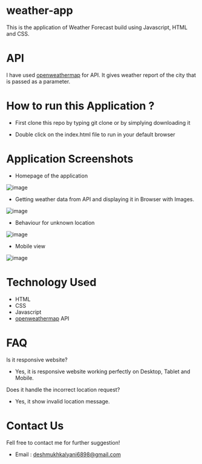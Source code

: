 # weather-app
This is the application of Weather Forecast build using Javascript, HTML and CSS.

# API
I have used [openweathermap](https://openweathermap.org/) for API. It gives weather report of the city that is passed as a parameter.

# How to run this Application ?
- First clone this repo by typing git clone or by simplying downloading it

- Double click on the index.html file to run in your default browser

# Application Screenshots

- Homepage of the application

![image](https://github.com/hgarade/weather-app/assets/95241459/f62eb91c-4c99-41c8-aa3c-ec2abfc4eda9)

- Getting weather data from API and displaying it in Browser with Images.

![image](https://github.com/hgarade/weather-app/assets/95241459/7311ca9f-af00-4c03-9dbb-e95c4ae0e0a9)

- Behaviour for unknown location

![image](https://github.com/hgarade/weather-app/assets/95241459/a6afda76-c3c3-46ac-a62b-4dc83b37b179)

- Mobile view

![image](https://github.com/hgarade/weather-app/assets/95241459/5769740f-256d-4599-9f84-7dba62b08aab)


# Technology Used
- HTML
- CSS
- Javascript
- [openweathermap](https://openweathermap.org/) API

# FAQ

Is it responsive website?
- Yes, it is responsive website working perfectly on Desktop, Tablet and Mobile.

Does it handle the incorrect location request?
- Yes, it show invalid location message.

# Contact Us
Fell free to contact me for further suggestion!

- Email : deshmukhkalyani6898@gmail.com 
